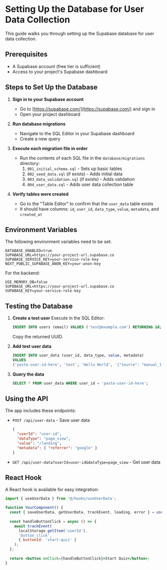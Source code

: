 # Setting Up the Database for User Data Collection

This guide walks you through setting up the Supabase database for user data collection.

## Prerequisites

- A Supabase account (free tier is sufficient)
- Access to your project's Supabase dashboard

## Steps to Set Up the Database

1. **Sign in to your Supabase account**
   - Go to [https://supabase.com/](https://supabase.com/) and sign in
   - Open your project dashboard

2. **Run database migrations**
   - Navigate to the SQL Editor in your Supabase dashboard
   - Create a new query

3. **Execute each migration file in order**
   - Run the contents of each SQL file in the `database/migrations` directory:
     1. `001_initial_schema.sql` - Sets up basic tables
     2. `002_seed_data.sql` (if exists) - Adds initial data
     3. `003_data_validation.sql` (if exists) - Adds validation
     4. `004_user_data.sql` - Adds user data collection table

4. **Verify tables were created**
   - Go to the "Table Editor" to confirm that the `user_data` table exists
   - It should have columns: `id`, `user_id`, `data_type`, `value`, `metadata`, and `created_at`

## Environment Variables

The following environment variables need to be set:

```
DATABASE_ENABLED=true
SUPABASE_URL=https://your-project-url.supabase.co
SUPABASE_SERVICE_KEY=your-service-role-key
NEXT_PUBLIC_SUPABASE_ANON_KEY=your-anon-key
```

For the backend:

```
USE_MEMORY_DB=false
SUPABASE_URL=https://your-project-url.supabase.co
SUPABASE_KEY=your-service-role-key
```

## Testing the Database

1. **Create a test user**
   Execute in the SQL Editor:
   ```sql
   INSERT INTO users (email) VALUES ('test@example.com') RETURNING id;
   ```
   Copy the returned UUID.

2. **Add test user data**
   ```sql
   INSERT INTO user_data (user_id, data_type, value, metadata)
   VALUES 
   ('paste-user-id-here', 'test', 'Hello World', '{"source": "manual_test"}');
   ```

3. **Query the data**
   ```sql
   SELECT * FROM user_data WHERE user_id = 'paste-user-id-here';
   ```

## Using the API

The app includes these endpoints:

- `POST /api/user-data` - Save user data
  ```json
  {
    "userId": "user-id",
    "dataType": "page_view",
    "value": "/landing",
    "metadata": { "referrer": "google" }
  }
  ```

- `GET /api/user-data?userId=user-id&dataType=page_view` - Get user data

## React Hook

A React hook is available for easy integration:

```jsx
import { useUserData } from '@/hooks/useUserData';

function YourComponent() {
  const { saveUserData, getUserData, trackEvent, loading, error } = useUserData();
  
  const handleButtonClick = async () => {
    await trackEvent(
      localStorage.getItem('userId'),
      'button_click', 
      { buttonId: 'start-quiz' }
    );
  };
  
  return <button onClick={handleButtonClick}>Start Quiz</button>;
}
``` 